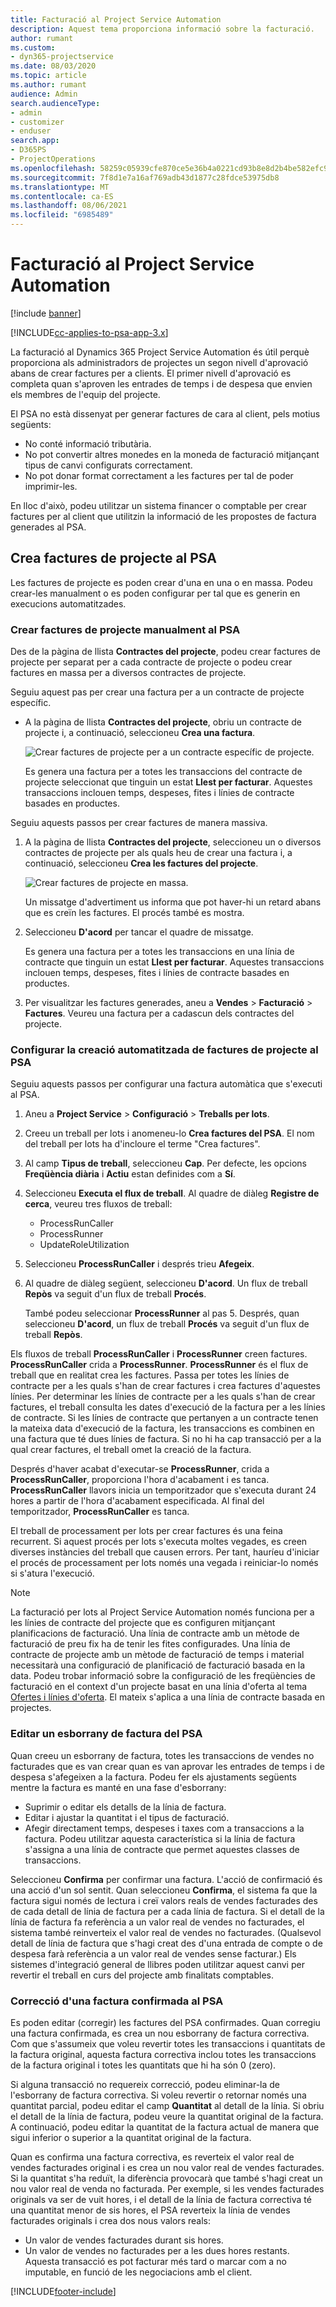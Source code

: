 ```yaml
---
title: Facturació al Project Service Automation
description: Aquest tema proporciona informació sobre la facturació.
author: rumant
ms.custom:
- dyn365-projectservice
ms.date: 08/03/2020
ms.topic: article
ms.author: rumant
audience: Admin
search.audienceType:
- admin
- customizer
- enduser
search.app:
- D365PS
- ProjectOperations
ms.openlocfilehash: 58259c05939cfe870ce5e36b4a0221cd93b8e8d2b4be582efc9167e82579699e
ms.sourcegitcommit: 7f8d1e7a16af769adb43d1877c28fdce53975db8
ms.translationtype: MT
ms.contentlocale: ca-ES
ms.lasthandoff: 08/06/2021
ms.locfileid: "6985489"
---
```

# <a name="invoicing-in-project-service-automation"></a>Facturació al Project Service Automation

[!include [banner](../includes/psa-now-project-operations.md)]

[!INCLUDE[cc-applies-to-psa-app-3.x](../includes/cc-applies-to-psa-app-3x.md)]

La facturació al Dynamics 365 Project Service Automation és útil perquè proporciona als administradors de projectes un segon nivell d'aprovació abans de crear factures per a clients. El primer nivell d'aprovació es completa quan s'aproven les entrades de temps i de despesa que envien els membres de l'equip del projecte.

El PSA no està dissenyat per generar factures de cara al client, pels motius següents:

- No conté informació tributària.
- No pot convertir altres monedes en la moneda de facturació mitjançant tipus de canvi configurats correctament.
- No pot donar format correctament a les factures per tal de poder imprimir-les.

En lloc d'això, podeu utilitzar un sistema financer o comptable per crear factures per al client que utilitzin la informació de les propostes de factura generades al PSA.

## <a name="creating-project-invoices-in-psa"></a>Crea factures de projecte al PSA

Les factures de projecte es poden crear d'una en una o en massa. Podeu crear-les manualment o es poden configurar per tal que es generin en execucions automatitzades.

### <a name="manually-create-project-invoices-in-psa"></a>Crear factures de projecte manualment al PSA

Des de la pàgina de llista **Contractes del projecte**, podeu crear factures de projecte per separat per a cada contracte de projecte o podeu crear factures en massa per a diversos contractes de projecte.

Seguiu aquest pas per crear una factura per a un contracte de projecte específic.

- A la pàgina de llista **Contractes del projecte**, obriu un contracte de projecte i, a continuació, seleccioneu **Crea una factura**.

    ![Crear factures de projecte per a un contracte específic de projecte.](media/CreateProjectInvoicesOneByOne.png)

    Es genera una factura per a totes les transaccions del contracte de projecte seleccionat que tinguin un estat **Llest per facturar**. Aquestes transaccions inclouen temps, despeses, fites i línies de contracte basades en productes.

Seguiu aquests passos per crear factures de manera massiva.

1. A la pàgina de llista **Contractes del projecte**, seleccioneu un o diversos contractes de projecte per als quals heu de crear una factura i, a continuació, seleccioneu **Crea les factures del projecte**.

    ![Crear factures de projecte en massa.](media/CreateProjectInvoicesBulk.png)

    Un missatge d'advertiment us informa que pot haver-hi un retard abans que es creïn les factures. El procés també es mostra.

2. Seleccioneu **D'acord** per tancar el quadre de missatge.

    Es genera una factura per a totes les transaccions en una línia de contracte que tinguin un estat **Llest per facturar**. Aquestes transaccions inclouen temps, despeses, fites i línies de contracte basades en productes.

3. Per visualitzar les factures generades, aneu a **Vendes** \> **Facturació** \> **Factures**. Veureu una factura per a cadascun dels contractes del projecte.

### <a name="set-up-automated-creation-of-project-invoices-in-psa"></a>Configurar la creació automatitzada de factures de projecte al PSA

Seguiu aquests passos per configurar una factura automàtica que s'executi al PSA.

1. Aneu a **Project Service** \> **Configuració** \> **Treballs per lots**.
2. Creeu un treball per lots i anomeneu-lo **Crea factures del PSA**. El nom del treball per lots ha d'incloure el terme "Crea factures".
3. Al camp **Tipus de treball**, seleccioneu **Cap**. Per defecte, les opcions **Freqüència diària** i **Actiu** estan definides com a **Sí**.
4. Seleccioneu **Executa el flux de treball**. Al quadre de diàleg **Registre de cerca**, veureu tres fluxos de treball:

    - ProcessRunCaller
    - ProcessRunner
    - UpdateRoleUtilization

5. Seleccioneu **ProcessRunCaller** i després trieu **Afegeix**.
6. Al quadre de diàleg següent, seleccioneu **D'acord**. Un flux de treball **Repòs** va seguit d'un flux de treball **Procés**.

    També podeu seleccionar **ProcessRunner** al pas 5. Després, quan seleccioneu **D'acord**, un flux de treball **Procés** va seguit d'un flux de treball **Repòs**.

Els fluxos de treball **ProcessRunCaller** i **ProcessRunner** creen factures. **ProcessRunCaller** crida a **ProcessRunner**. **ProcessRunner** és el flux de treball que en realitat crea les factures. Passa per totes les línies de contracte per a les quals s'han de crear factures i crea factures d'aquestes línies. Per determinar les línies de contracte per a les quals s'han de crear factures, el treball consulta les dates d'execució de la factura per a les línies de contracte. Si les línies de contracte que pertanyen a un contracte tenen la mateixa data d'execució de la factura, les transaccions es combinen en una factura que té dues línies de factura. Si no hi ha cap transacció per a la qual crear factures, el treball omet la creació de la factura.

Després d'haver acabat d'executar-se **ProcessRunner**, crida a **ProcessRunCaller**, proporciona l'hora d'acabament i es tanca. **ProcessRunCaller** llavors inicia un temporitzador que s'executa durant 24 hores a partir de l'hora d'acabament especificada. Al final del temporitzador, **ProcessRunCaller** es tanca.

El treball de processament per lots per crear factures és una feina recurrent. Si aquest procés per lots s'executa moltes vegades, es creen diverses instàncies del treball que causen errors. Per tant, hauríeu d'iniciar el procés de processament per lots només una vegada i reiniciar-lo només si s'atura l'execució.

> [!NOTE]
> La facturació per lots al Project Service Automation només funciona per a les línies de contracte del projecte que es configuren mitjançant planificacions de facturació. Una línia de contracte amb un mètode de facturació de preu fix ha de tenir les fites configurades. Una línia de contracte de projecte amb un mètode de facturació de temps i material necessitarà una configuració de planificació de facturació basada en la data. Podeu trobar informació sobre la configuració de les freqüències de facturació en el context d'un projecte basat en una línia d'oferta al tema [Ofertes i línies d'oferta](basic-quote-lines.md#invoice-schedule). El mateix s'aplica a una línia de contracte basada en projectes.      
 
### <a name="edit-a-draft-psa-invoice"></a>Editar un esborrany de factura del PSA

Quan creeu un esborrany de factura, totes les transaccions de vendes no facturades que es van crear quan es van aprovar les entrades de temps i de despesa s'afegeixen a la factura. Podeu fer els ajustaments següents mentre la factura es manté en una fase d'esborrany:

- Suprimir o editar els detalls de la línia de factura.
- Editar i ajustar la quantitat i el tipus de facturació.
- Afegir directament temps, despeses i taxes com a transaccions a la factura. Podeu utilitzar aquesta característica si la línia de factura s'assigna a una línia de contracte que permet aquestes classes de transaccions.

Seleccioneu **Confirma** per confirmar una factura. L'acció de confirmació és una acció d'un sol sentit. Quan seleccioneu **Confirma**, el sistema fa que la factura sigui només de lectura i creï valors reals de vendes facturades des de cada detall de línia de factura per a cada línia de factura. Si el detall de la línia de factura fa referència a un valor real de vendes no facturades, el sistema també reinverteix el valor real de vendes no facturades. (Qualsevol detall de línia de factura que s'hagi creat des d'una entrada de compte o de despesa farà referència a un valor real de vendes sense facturar.) Els sistemes d'integració general de llibres poden utilitzar aquest canvi per revertir el treball en curs del projecte amb finalitats comptables.

### <a name="correct-a-confirmed-psa-invoice"></a>Correcció d'una factura confirmada al PSA

Es poden editar (corregir) les factures del PSA confirmades. Quan corregiu una factura confirmada, es crea un nou esborrany de factura correctiva. Com que s'assumeix que voleu revertir totes les transaccions i quantitats de la factura original, aquesta factura correctiva inclou totes les transaccions de la factura original i totes les quantitats que hi ha són 0 (zero).

Si alguna transacció no requereix correcció, podeu eliminar-la de l'esborrany de factura correctiva. Si voleu revertir o retornar només una quantitat parcial, podeu editar el camp **Quantitat** al detall de la línia. Si obriu el detall de la línia de factura, podeu veure la quantitat original de la factura. A continuació, podeu editar la quantitat de la factura actual de manera que sigui inferior o superior a la quantitat original de la factura.

Quan es confirma una factura correctiva, es reverteix el valor real de vendes facturades original i es crea un nou valor real de vendes facturades. Si la quantitat s'ha reduït, la diferència provocarà que també s'hagi creat un nou valor real de venda no facturada. Per exemple, si les vendes facturades originals va ser de vuit hores, i el detall de la línia de factura correctiva té una quantitat menor de sis hores, el PSA reverteix la línia de vendes facturades originals i crea dos nous valors reals:

- Un valor de vendes facturades durant sis hores.
- Un valor de vendes no facturades per a les dues hores restants. Aquesta transacció es pot facturar més tard o marcar com a no imputable, en funció de les negociacions amb el client.


[!INCLUDE[footer-include](../includes/footer-banner.md)]